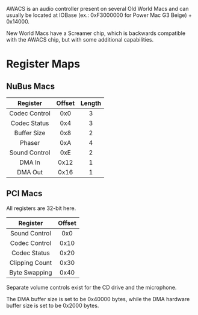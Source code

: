 AWACS is an audio controller present on several Old World Macs and can usually be located at IOBase (ex.: 0xF3000000 for Power Mac G3 Beige) + 0x14000.

New World Macs have a Screamer chip, which is backwards compatible with the AWACS chip, but with some additional capabilities.

# Register Maps

## NuBus Macs
| Register          | Offset | Length
|:-----------------:|:------:|:------:|
| Codec Control     | 0x0    | 3      |
| Codec Status      | 0x4    | 3      |
| Buffer Size       | 0x8    | 2      |
| Phaser            | 0xA    | 4      |
| Sound Control     | 0xE    | 2      |
| DMA In            | 0x12   | 1      |
| DMA Out           | 0x16   | 1      |

## PCI Macs

All registers are 32-bit here.

| Register          | Offset |
|:-----------------:|:------:|
| Sound Control     | 0x0    |
| Codec Control     | 0x10   |
| Codec Status      | 0x20   |
| Clipping Count    | 0x30   |
| Byte Swapping     | 0x40   |


Separate volume controls exist for the CD drive and the microphone.

The DMA buffer size is set to be 0x40000 bytes, while the DMA hardware buffer size is set to be 0x2000 bytes.
